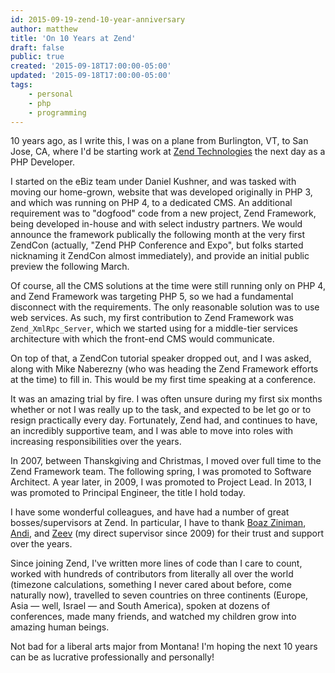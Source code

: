```yaml
---
id: 2015-09-19-zend-10-year-anniversary
author: matthew
title: 'On 10 Years at Zend'
draft: false
public: true
created: '2015-09-18T17:00:00-05:00'
updated: '2015-09-18T17:00:00-05:00'
tags:
    - personal
    - php
    - programming
---
```

10 years ago, as I write this, I was on a plane from Burlington, VT, to San
Jose, CA, where I'd be starting work at [Zend Technologies](http://www.zend.com)
the next day as a PHP Developer.

<!--- EXTENDED -->

I started on the eBiz team under Daniel Kushner, and was tasked with moving our
home-grown, website that was developed originally in PHP 3, and which was
running on PHP 4, to a dedicated CMS. An additional requirement was to "dogfood"
code from a new project, Zend Framework, being developed in-house and with
select industry partners. We would announce the framework publically the
following month at the very first ZendCon (actually, "Zend PHP Conference and
Expo", but folks started nicknaming it ZendCon almost immediately), and provide
an initial public preview the following March.

Of course, all the CMS solutions at the time were still running only on PHP 4,
and Zend Framework was targeting PHP 5, so we had a fundamental disconnect with
the requirements. The only reasonable solution was to use web services. As
such, my first contribution to Zend Framework was `Zend_XmlRpc_Server`, which we
started using for a middle-tier services architecture with which the front-end
CMS would communicate.

On top of that, a ZendCon tutorial speaker dropped out, and I was asked, along
with Mike Naberezny (who was heading the Zend Framework efforts at the time) to
fill in. This would be my first time speaking at a conference.

It was an amazing trial by fire. I was often unsure during my first six months
whether or not I was really up to the task, and expected to be let go or to
resign practically every day. Fortunately, Zend had, and continues to have, an
incredibly supportive team, and I was able to move into roles with increasing
responsibilities over the years.

In 2007, between Thanskgiving and Christmas, I moved over full time to the Zend
Framework team. The following spring, I was promoted to Software Architect. A
year later, in 2009, I was promoted to Project Lead. In 2013, I was promoted to
Principal Engineer, the title I hold today.

I have some wonderful colleagues, and have had a number of great
bosses/supervisors at Zend. In particular, I have to thank
[Boaz Ziniman](https://twitter.com/ziniman),
[Andi](http://andigutmans.blogspot.com),
and [Zeev](http://zsuraski.blogspot.com) (my direct supervisor since 2009) for
their trust and support over the years.

Since joining Zend, I've written more lines of code than I care to count,
worked with hundreds of contributors from literally all over the world
(timezone calculations, something I never cared about before, come naturally
now), travelled to seven countries on three continents (Europe, Asia — well,
Israel — and South America), spoken at dozens of conferences, made many
friends, and watched my children grow into amazing human beings.

Not bad for a liberal arts major from Montana! I'm hoping the next 10 years can
be as lucrative professionally and personally!
